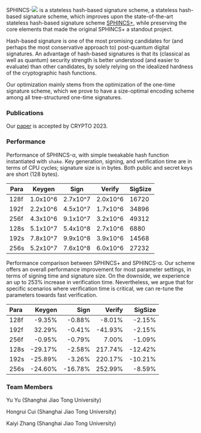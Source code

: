 SPHINCS-<img src="https://render.githubusercontent.com/render/math?math=\alpha"> is a stateless hash-based signature scheme, a stateless hash-based signature scheme, which improves upon the state-of-the-art stateless hash-based signature scheme [SPHINCS+](https://sphincs.org/index.html), while preserving the core elements that made the original SPHINCS+ a standout project. 


Hash-based signature is one of the most promising candidates for (and perhaps the most conservative approach to) post-quantum digital signatures. An advantage of hash-based signatures is that its (classical as well as quantum) security strength is better understood (and easier to evaluate) than other candidates, by solely relying on the idealized hardness of the cryptographic hash functions.

Our optimization mainly stems from the optimization of the one-time signature scheme, which we prove to have a size-optimal encoding scheme among all tree-structured one-time signatures.

### Publications

Our [paper](https://eprint.iacr.org/2023/850) is accepted by CRYPTO 2023.

### Performance

Performance of SPHINCS-α, with simple tweakable hash function instantiated with ``shake``. Key generation, signing, and verification time are in terms of CPU cycles; signature size is in bytes. Both public and secret keys are short (128 bytes).


| Para |  Keygen   |   Sign    |  Verify  | SigSize |
|------|-----------|----------|----------|---------|
| 128f | 1.0x10^6 | 2.7x10^7 | 2.0x10^6| 16720  |
| 192f | 2.2x10^6 | 4.5x10^7 | 1.7x10^6|  34896  |
| 256f | 4.3x10^6 | 9.1x10^7 | 3.2x10^6| 49312  |
| 128s | 5.1x10^7 | 5.4x10^8 | 2.7x10^6| 6880  |
| 192s | 7.8x10^7 | 9.9x10^8 | 3.9x10^6|  14568  |
| 256s | 5.2x10^7 | 7.6x10^8 | 6.0x10^6| 27232  |

  



Performance comparison between SPHINCS+ and SPHINCS-α. Our scheme offers an overall performance improvement for most parameter settings, in terms of signing time and signature size. On the downside, we experience an up to 253% increase in verification time. Nevertheless, we argue that for specific scenarios where verification time is critical, we can re-tune the parameters towards fast verification.

| Para | Keygen | Sign | Verify | SigSize |
|:-----|------------:|----------:|------------:|-------------:|
| 128f |  -9.35%     | -0.88%    | -8.01%      | -2.15%       |
| 192f |   32.29%    |  -0.41%   | -41.93%     | -2.15%       |
| 256f |  -0.95%     | -0.79%    | 7.00%       | -1.09%       |
| 128s |  -29.17%    | -2.58%    | 217.74%     | -12.42%      |
| 192s |  -25.89%    | -3.26%    | 220.17%     | -10.21%      |
| 256s |  -24.60%    | -16.78%   | 252.99%     | -8.59%       |


### Team Members

Yu Yu (Shanghai Jiao Tong University)

Hongrui Cui (Shanghai Jiao Tong University) 

Kaiyi Zhang (Shanghai Jiao Tong University)
